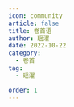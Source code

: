 ```yaml
---
icon: community
article: false
title: 卷首语
author: 瑶濯
date: 2022-10-22
category:
  - 卷首
tag:
  - 瑶濯

order: 1
---
```


<eod />
